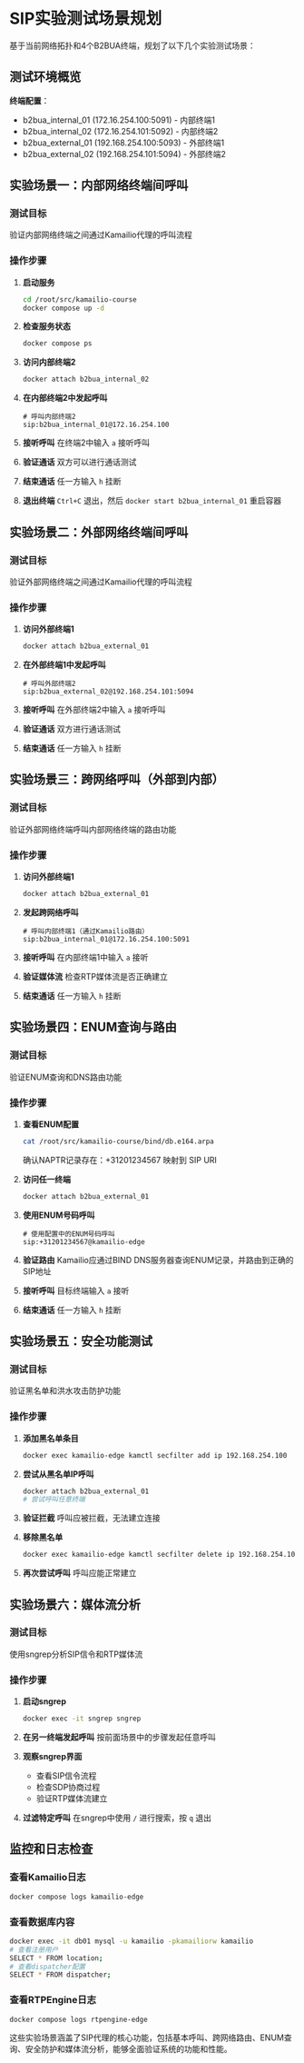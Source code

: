 # SIP实验测试场景规划

基于当前网络拓扑和4个B2BUA终端，规划了以下几个实验测试场景：

## 测试环境概览

**终端配置**：
- b2bua_internal_01 (172.16.254.100:5091) - 内部终端1
- b2bua_internal_02 (172.16.254.101:5092) - 内部终端2
- b2bua_external_01 (192.168.254.100:5093) - 外部终端1
- b2bua_external_02 (192.168.254.101:5094) - 外部终端2

## 实验场景一：内部网络终端间呼叫

### 测试目标
验证内部网络终端之间通过Kamailio代理的呼叫流程

### 操作步骤
1. **启动服务**
   ```bash
   cd /root/src/kamailio-course
   docker compose up -d
   ```

2. **检查服务状态**
   ```bash
   docker compose ps
   ```

3. **访问内部终端2**
   ```bash
   docker attach b2bua_internal_02
   ```

4. **在内部终端2中发起呼叫**
   ```
   # 呼叫内部终端2
   sip:b2bua_internal_01@172.16.254.100
   ```

5. **接听呼叫**
   在终端2中输入 `a` 接听呼叫

6. **验证通话**
   双方可以进行通话测试

7. **结束通话**
   任一方输入 `h` 挂断

8. **退出终端**
   `Ctrl+C` 退出，然后 `docker start b2bua_internal_01` 重启容器

## 实验场景二：外部网络终端间呼叫

### 测试目标
验证外部网络终端之间通过Kamailio代理的呼叫流程

### 操作步骤
1. **访问外部终端1**
   ```bash
   docker attach b2bua_external_01
   ```

2. **在外部终端1中发起呼叫**
   ```
   # 呼叫外部终端2
   sip:b2bua_external_02@192.168.254.101:5094
   ```

3. **接听呼叫**
   在外部终端2中输入 `a` 接听呼叫

4. **验证通话**
   双方进行通话测试

5. **结束通话**
   任一方输入 `h` 挂断

## 实验场景三：跨网络呼叫（外部到内部）

### 测试目标
验证外部网络终端呼叫内部网络终端的路由功能

### 操作步骤
1. **访问外部终端1**
   ```bash
   docker attach b2bua_external_01
   ```

2. **发起跨网络呼叫**
   ```
   # 呼叫内部终端1（通过Kamailio路由）
   sip:b2bua_internal_01@172.16.254.100:5091
   ```

3. **接听呼叫**
   在内部终端1中输入 `a` 接听

4. **验证媒体流**
   检查RTP媒体流是否正确建立

5. **结束通话**
   任一方输入 `h` 挂断

## 实验场景四：ENUM查询与路由

### 测试目标
验证ENUM查询和DNS路由功能

### 操作步骤
1. **查看ENUM配置**
   ```bash
   cat /root/src/kamailio-course/bind/db.e164.arpa
   ```
   确认NAPTR记录存在：+31201234567 映射到 SIP URI

2. **访问任一终端**
   ```bash
   docker attach b2bua_external_01
   ```

3. **使用ENUM号码呼叫**
   ```
   # 使用配置中的ENUM号码呼叫
   sip:+31201234567@kamailio-edge
   ```

4. **验证路由**
   Kamailio应通过BIND DNS服务器查询ENUM记录，并路由到正确的SIP地址

5. **接听呼叫**
   目标终端输入 `a` 接听

6. **结束通话**
   任一方输入 `h` 挂断

## 实验场景五：安全功能测试

### 测试目标
验证黑名单和洪水攻击防护功能

### 操作步骤
1. **添加黑名单条目**
   ```bash
   docker exec kamailio-edge kamctl secfilter add ip 192.168.254.100
   ```

2. **尝试从黑名单IP呼叫**
   ```bash
   docker attach b2bua_external_01
   # 尝试呼叫任意终端
   ```

3. **验证拦截**
   呼叫应被拦截，无法建立连接

4. **移除黑名单**
   ```bash
   docker exec kamailio-edge kamctl secfilter delete ip 192.168.254.100
   ```

5. **再次尝试呼叫**
   呼叫应能正常建立

## 实验场景六：媒体流分析

### 测试目标
使用sngrep分析SIP信令和RTP媒体流

### 操作步骤
1. **启动sngrep**
   ```bash
   docker exec -it sngrep sngrep
   ```

2. **在另一终端发起呼叫**
   按前面场景中的步骤发起任意呼叫

3. **观察sngrep界面**
   - 查看SIP信令流程
   - 检查SDP协商过程
   - 验证RTP媒体流建立

4. **过滤特定呼叫**
   在sngrep中使用 `/` 进行搜索，按 `q` 退出

## 监控和日志检查

### 查看Kamailio日志
```bash
docker compose logs kamailio-edge
```

### 查看数据库内容
```bash
docker exec -it db01 mysql -u kamailio -pkamailiorw kamailio
# 查看注册用户
SELECT * FROM location;
# 查看dispatcher配置
SELECT * FROM dispatcher;
```

### 查看RTPEngine日志
```bash
docker compose logs rtpengine-edge
```

这些实验场景涵盖了SIP代理的核心功能，包括基本呼叫、跨网络路由、ENUM查询、安全防护和媒体流分析，能够全面验证系统的功能和性能。